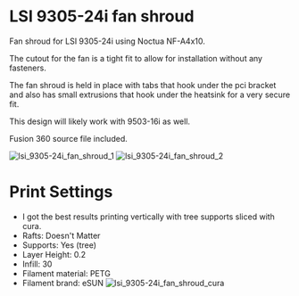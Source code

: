 # LSI 9305-24i fan shroud

Fan shroud for LSI 9305-24i using Noctua NF-A4x10.

The cutout for the fan is a tight fit to allow for installation without any fasteners.

The fan shroud is held in place with tabs that hook under the pci bracket and also has small extrusions that hook under the heatsink for a very secure fit.

This design will likely work with 9503-16i as well.

Fusion 360 source file included.

![lsi_9305-24i_fan_shroud_1](https://user-images.githubusercontent.com/6842916/221388829-81121725-5718-4526-856d-34bf45d4dfc2.jpg)
![lsi_9305-24i_fan_shroud_2](https://user-images.githubusercontent.com/6842916/221388831-1edd33a1-ad7b-465a-bfbc-d6f30690afe0.jpg)

# Print Settings
- I got the best results printing vertically with tree supports sliced with cura.
- Rafts: Doesn't Matter
- Supports: Yes (tree)
- Layer Height: 0.2
- Infill: 30
- Filament material: PETG
- Filament brand: eSUN
![lsi_9305-24i_fan_shroud_cura](https://user-images.githubusercontent.com/6842916/221388753-c85827c9-8e4b-42f4-8088-d33647c1506e.jpg)
